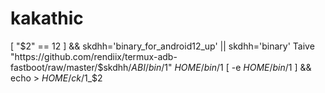 # kakathic
[ "$2" == 12 ] && skdhh='binary_for_android12_up' || skdhh='binary'
Taive "https://github.com/rendiix/termux-adb-fastboot/raw/master/$skdhh/$ABI/bin/$1" $HOME/bin/$1
[ -e $HOME/bin/$1 ] && echo > $HOME/ck/$1_$2
